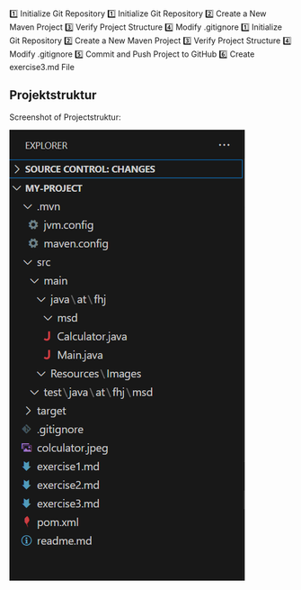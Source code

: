 1️⃣ Initialize Git Repository
1️⃣ Initialize Git Repository
2️⃣ Create a New Maven Project
3️⃣ Verify Project Structure
4️⃣ Modify .gitignore
1️⃣ Initialize Git Repository
2️⃣ Create a New Maven Project
3️⃣ Verify Project Structure
4️⃣ Modify .gitignore
5️⃣ Commit and Push Project to GitHub
6️⃣ Create exercise3.md File
## Projektstruktur
Screenshot of  Projectstruktur:

![Projectstruktur](Resources/Images/ex3_1.png)
